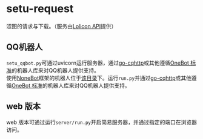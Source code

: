 # setu-request
涩图的请求与下载。（服务由[Lolicon API](http://api.lolicon.app)提供）
## QQ机器人  
`setu_qqbot.py`可通过uvicorn运行服务器，通过[go-cqhttp](http://github.com/Mrs4s/go-cqhttp)或其他遵循[OneBot 标准](https://github.com/howmanybots/onebot)的机器人库来对QQ机器人提供支持。  
使用[NoneBot](https://github.com/nonebot/nonebot)框架的机器人位于[该目录](nonebot)下。运行`run.py`并通过[go-cqhttp](http://github.com/Mrs4s/go-cqhttp)或其他遵循[OneBot 标准](https://github.com/howmanybots/onebot)的机器人库来对QQ机器人提供支持。
## web 版本
web 版本可通过运行`server/run.py`开启简易服务器，并通过指定的端口在浏览器访问。
